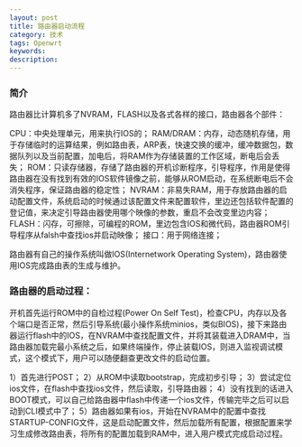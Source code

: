 ```yaml
---
layout: post
title: 路由器启动流程
category: 技术
tags: Openwrt
keywords:
description:
---
```


### 简介

路由器比计算机多了NVRAM，FLASH以及各式各样的接口，路由器各个部件：

CPU：中央处理单元，用来执行IOS的；
RAM/DRAM：内存，动态随机存储，用于存储临时的运算结果，例如路由表，ARP表，快速交换的缓冲，缓冲数据包，数据队列以及当前配置，加电后，将RAM作为存储装置的工作区域，断电后会丢失；
ROM：只读存储器，存储了路由器的开机诊断程序，引导程序，作用是使得路由器在没有找到有效的IOS软件镜像之前，能够从ROM启动，在系统断电后不会消失程序，保证路由器的稳定性；
NVRAM：非易失RAM，用于存放路由器的启动配置文件，系统启动的时候通过该配置文件来配置软件，里边还包括软件配置的登记值，来决定引导路由器使用哪个映像的参数，重启不会改变里边内容；
FLASH：闪存，可擦除，可编程的ROM，里边包含IOS和微代码，路由器ROM引导程序从falsh中查找ios并启动映像；
接口：用于网络连接；

路由器有自己的操作系统叫做IOS(Internetwork Operating System)，路由器使用IOS完成路由表的生成与维护。

### 路由器的启动过程：

开机首先运行ROM中的自检过程(Power On Self Test)，检查CPU，内存以及各个端口是否正常，然后引导系统(最小操作系统minios，类似BIOS)，接下来路由器运行flash中的IOS，在NVRAM中查找配置文件，并将其装载进入DRAM中，当路由器加载完最小系统之后，如果终端操作，停止装载IOS，则进入监视调试模式，这个模式下，用户可以随便翻查更改文件的启动位置。

1）首先进行POST；
2）从ROM中读取bootstrap，完成初步引导；
3）尝试定位ios文件，在flash中查找ios文件，然后读取，引导路由器；
4）没有找到的话进入BOOT模式，可以自己给路由器中flash中传递一个ios文件，传输完毕之后可以启动到CLI模式中了；
5）路由器如果有ios，开始在NVRAM中的配置中查找STARTUP-CONFIG文件，这是启动配置文件，然后加载所有配置，根据配置来学习生成修改路由表，将所有的配置加载到RAM中，进入用户模式完成启动过程。



